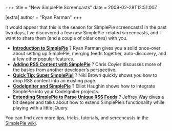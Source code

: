 +++
title = "New SimplePie Screencasts"
date = 2009-02-28T12:51:00Z

[extra]
author = "Ryan Parman"
+++

It would appear that this is the season for SimplePie screencasts! In the past two days, I’ve discovered a few new SimplePie-related screencasts, and I want to share them (and a couple of older ones) with you.

- **[Introduction to SimplePie](/tutorials/introduction_to_simplepie.mov)** ? Ryan Parman gives you a solid once-over about setting up SimplePie, merging feeds together, auto-discovery, and a few other popular features.
- **[Adding RSS Content with SimplePie](http://css-tricks.com/video-screencasts/55-adding-rss-content-with-simplepie/)** ? Chris Coyier discusses more of the basics from another developer’s perspective.
- **[Quick Tip: Super SimplePie!](http://www.nikibrown.com/designoblog/2009/02/10/quick-tip-16-super-simple-pie/)** ? Niki Brown quickly shows you how to drop RSS content into an existing page.
- **[CodeIgniter and SimplePie](http://www.viddler.com/explore/elliothaughin/videos/10/)** ? Elliot Haughin shows how to integrate SimplePie into your CodeIgniter projects.
- **[Extending SimplePie to Parse Unique RSS Feeds](http://net.tutsplus.com/videos/screencasts/extending-simplepie-to-parse-unique-rss-feeds/)** ? Jeffrey Way dives a bit deeper and talks about how to extend SimplePie’s functionality while playing with a little jQuery.

You can find even more tips, tricks, tutorials, and screencasts in the [SimplePie wiki](/wiki/tutorial/).
